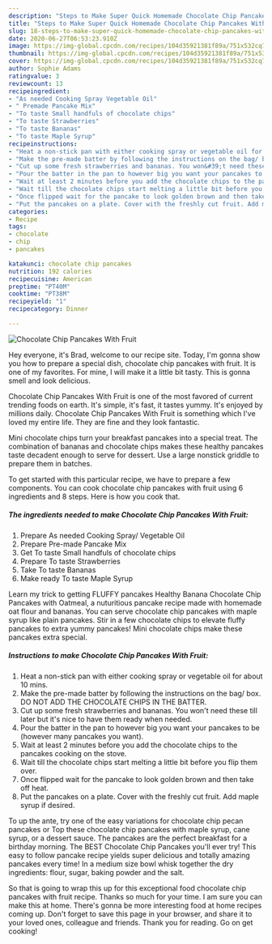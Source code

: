 ```yaml
---
description: "Steps to Make Super Quick Homemade Chocolate Chip Pancakes With Fruit"
title: "Steps to Make Super Quick Homemade Chocolate Chip Pancakes With Fruit"
slug: 18-steps-to-make-super-quick-homemade-chocolate-chip-pancakes-with-fruit
date: 2020-06-27T06:53:23.910Z
image: https://img-global.cpcdn.com/recipes/104d35921381f89a/751x532cq70/chocolate-chip-pancakes-with-fruit-recipe-main-photo.jpg
thumbnail: https://img-global.cpcdn.com/recipes/104d35921381f89a/751x532cq70/chocolate-chip-pancakes-with-fruit-recipe-main-photo.jpg
cover: https://img-global.cpcdn.com/recipes/104d35921381f89a/751x532cq70/chocolate-chip-pancakes-with-fruit-recipe-main-photo.jpg
author: Sophie Adams
ratingvalue: 3
reviewcount: 13
recipeingredient:
- "As needed Cooking Spray Vegetable Oil"
- " Premade Pancake Mix"
- "To taste Small handfuls of chocolate chips"
- "To taste Strawberries"
- "To taste Bananas"
- "To taste Maple Syrup"
recipeinstructions:
- "Heat a non-stick pan with either cooking spray or vegetable oil for about 10 mins."
- "Make the pre-made batter by following the instructions on the bag/ box. DO NOT ADD THE CHOCOLATE CHIPS IN THE BATTER."
- "Cut up some fresh strawberries and bananas. You won&#39;t need these till later but it&#39;s nice to have them ready when needed."
- "Pour the batter in the pan to however big you want your pancakes to be (however many pancakes you want)."
- "Wait at least 2 minutes before you add the chocolate chips to the pancakes cooking on the stove."
- "Wait till the chocolate chips start melting a little bit before you flip them over."
- "Once flipped wait for the pancake to look golden brown and then take off heat."
- "Put the pancakes on a plate. Cover with the freshly cut fruit. Add maple syrup if desired."
categories:
- Recipe
tags:
- chocolate
- chip
- pancakes

katakunci: chocolate chip pancakes 
nutrition: 192 calories
recipecuisine: American
preptime: "PT40M"
cooktime: "PT38M"
recipeyield: "1"
recipecategory: Dinner

---
```



![Chocolate Chip Pancakes With Fruit](https://img-global.cpcdn.com/recipes/104d35921381f89a/751x532cq70/chocolate-chip-pancakes-with-fruit-recipe-main-photo.jpg)

Hey everyone, it's Brad, welcome to our recipe site. Today, I'm gonna show you how to prepare a special dish, chocolate chip pancakes with fruit. It is one of my favorites. For mine, I will make it a little bit tasty. This is gonna smell and look delicious.

Chocolate Chip Pancakes With Fruit is one of the most favored of current trending foods on earth. It's simple, it's fast, it tastes yummy. It's enjoyed by millions daily. Chocolate Chip Pancakes With Fruit is something which I've loved my entire life. They are fine and they look fantastic.

Mini chocolate chips turn your breakfast pancakes into a special treat. The combination of bananas and chocolate chips makes these healthy pancakes taste decadent enough to serve for dessert. Use a large nonstick griddle to prepare them in batches.


To get started with this particular recipe, we have to prepare a few components. You can cook chocolate chip pancakes with fruit using 6 ingredients and 8 steps. Here is how you cook that.

<!--inarticleads1-->

##### The ingredients needed to make Chocolate Chip Pancakes With Fruit:

1. Prepare As needed Cooking Spray/ Vegetable Oil
1. Prepare  Pre-made Pancake Mix
1. Get To taste Small handfuls of chocolate chips
1. Prepare To taste Strawberries
1. Take To taste Bananas
1. Make ready To taste Maple Syrup


Learn my trick to getting FLUFFY pancakes Healthy Banana Chocolate Chip Pancakes with Oatmeal, a nuturitious pancake recipe made with homemade oat flour and bananas. You can serve chocolate chip pancakes with maple syrup like plain pancakes. Stir in a few chocolate chips to elevate fluffy pancakes to extra yummy pancakes! Mini chocolate chips make these pancakes extra special. 

<!--inarticleads2-->

##### Instructions to make Chocolate Chip Pancakes With Fruit:

1. Heat a non-stick pan with either cooking spray or vegetable oil for about 10 mins.
1. Make the pre-made batter by following the instructions on the bag/ box. DO NOT ADD THE CHOCOLATE CHIPS IN THE BATTER.
1. Cut up some fresh strawberries and bananas. You won&#39;t need these till later but it&#39;s nice to have them ready when needed.
1. Pour the batter in the pan to however big you want your pancakes to be (however many pancakes you want).
1. Wait at least 2 minutes before you add the chocolate chips to the pancakes cooking on the stove.
1. Wait till the chocolate chips start melting a little bit before you flip them over.
1. Once flipped wait for the pancake to look golden brown and then take off heat.
1. Put the pancakes on a plate. Cover with the freshly cut fruit. Add maple syrup if desired.


To up the ante, try one of the easy variations for chocolate chip pecan pancakes or Top these chocolate chip pancakes with maple syrup, cane syrup, or a dessert sauce. The pancakes are the perfect breakfast for a birthday morning. The BEST Chocolate Chip Pancakes you&#39;ll ever try! This easy to follow pancake recipe yields super delicious and totally amazing pancakes every time! In a medium size bowl whisk together the dry ingredients: flour, sugar, baking powder and the salt. 

So that is going to wrap this up for this exceptional food chocolate chip pancakes with fruit recipe. Thanks so much for your time. I am sure you can make this at home. There's gonna be more interesting food at home recipes coming up. Don't forget to save this page in your browser, and share it to your loved ones, colleague and friends. Thank you for reading. Go on get cooking!
